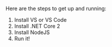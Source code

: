 Here are the steps to get up and running:

1. Install VS or VS Code
1. Install .NET Core 2
1. Install NodeJS
1. Run it!
